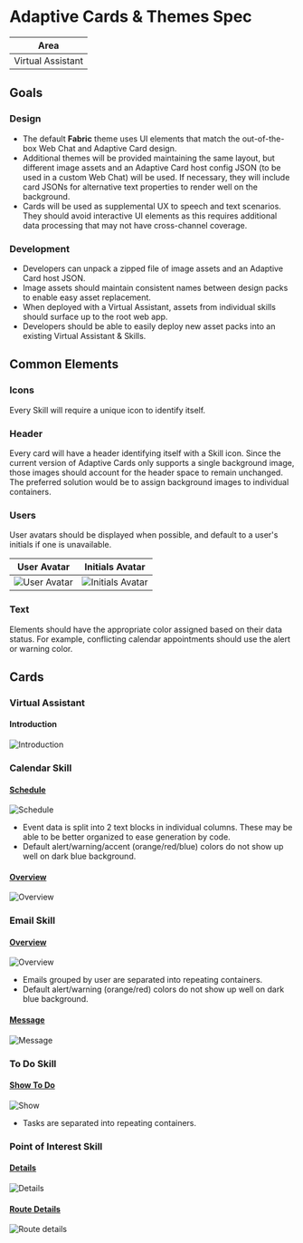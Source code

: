 # Adaptive Cards & Themes Spec

|Area|
|-|
|Virtual Assistant|

## Goals

### Design

* The default **Fabric** theme uses UI elements that match the out-of-the-box Web Chat and Adaptive Card design.
* Additional themes will be provided maintaining the same layout, but different image assets and an Adaptive Card host config JSON (to be used in a custom Web Chat) will be used. If necessary, they will include card JSONs for alternative text properties to render well on the background.
* Cards will be used as supplemental UX to speech and text scenarios. They should avoid interactive UI elements as this requires additional data processing that may not have cross-channel coverage.

### Development
* Developers can unpack a zipped file of image assets and an Adaptive Card host JSON.
* Image assets should maintain consistent names between design packs to enable easy asset replacement.
* When deployed with a Virtual Assistant, assets from individual skills should surface up to the root web app.
* Developers should be able to easily deploy new asset packs into an existing Virtual Assistant & Skills.

## Common Elements

### Icons
Every Skill will require a unique icon to identify itself.

### Header
Every card will have a header identifying itself with a Skill icon. Since the current version of Adaptive Cards only supports a single background image, those images should account for the header space to remain unchanged.
The preferred solution would be to assign background images to individual containers.

### Users
User avatars should be displayed when possible, and default to a user's initials if one is unavailable.

|User Avatar|Initials Avatar|
|-|-|
|![User Avatar](assets/user_avatar.png)|![Initials Avatar](assets/initials_avatar.png)|
### Text
Elements should have the appropriate color assigned based on their data status. For example, conflicting calendar appointments should use the alert or warning color.

## Cards

### Virtual Assistant
#### Introduction

![Introduction](./assets/introduction.png)

### Calendar Skill

#### [Schedule](./calendar/schedule.json)
![Schedule](./calendar/schedule.png)

* Event data is split into 2 text blocks in individual columns. These may be able to be better organized to ease generation by code.
* Default alert/warning/accent (orange/red/blue) colors do not show up well on dark blue background.

#### [Overview](./calendar/overview.json)
![Overview](./calendar/overview.png)

### Email Skill

#### [Overview](./email/overview.json)
![Overview](./email/overview.png)

* Emails grouped by user are separated into repeating containers.
* Default alert/warning (orange/red) colors do not show up well on dark blue background.

#### [Message](./email/message.json)
![Message](email/message.png)

### To Do Skill
#### [Show To Do](./todo/show.json)
![Show](./todo/show.png)

* Tasks are separated into repeating containers.

### Point of Interest Skill

#### [Details](./pointofinterest/details.json)
![Details](./pointofinterest/details.png)

#### [Route Details](./pointofinterest/routedetails.json)
![Route details](pointofinterest/routedetails.png)